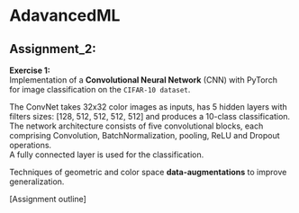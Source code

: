 # AdavancedML

## Assignment_2: 

**Exercise 1:**\
Implementation of a **Convolutional Neural Network** (CNN) with PyTorch\
for image classification on the `CIFAR-10 dataset`.

The ConvNet takes 32x32 color images as inputs, has 5 hidden layers with filters sizes: [128, 512, 512, 512, 512] and produces a 10-class classification.\
The network architecture consists of five convolutional blocks, each comprising Convolution, BatchNormalization, pooling, ReLU and Dropout operations.\
A fully connected layer is used for the classification.

Techniques of geometric and color space **data-augmentations** to improve generalization.

[Assignment outline]
